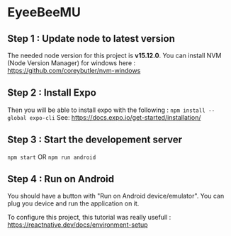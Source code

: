 # EyeeBeeMU

## Step 1 : Update node to latest version 

The needed node version for this project is **v15.12.0**.
You can install NVM (Node Version Manager) for windows here : https://github.com/coreybutler/nvm-windows

## Step 2 : Install Expo

Then you will be able to install expo with the following :
```npm install --global expo-cli```
See: https://docs.expo.io/get-started/installation/

## Step 3 : Start the developement server

```npm start```
OR
```npm run android```

## Step 4 : Run on Android

You should have a button with "Run on Android device/emulator". You can plug you device and run the application on it.

To configure this project, this tutorial was really usefull :
https://reactnative.dev/docs/environment-setup





